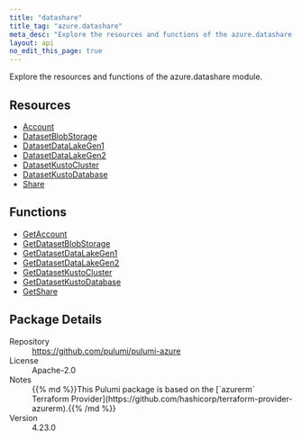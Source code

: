```yaml
---
title: "datashare"
title_tag: "azure.datashare"
meta_desc: "Explore the resources and functions of the azure.datashare module."
layout: api
no_edit_this_page: true
---
```


<!-- WARNING: this file was generated by Pulumi Docs Generator. -->
<!-- Do not edit by hand unless you're certain you know what you are doing! -->

Explore the resources and functions of the azure.datashare module.

<h2 id="resources">Resources</h2>
<ul class="api">
    <li><a href="account" title="Account"><span class="api-symbol api-symbol--resource"></span>Account</a></li>
    <li><a href="datasetblobstorage" title="DatasetBlobStorage"><span class="api-symbol api-symbol--resource"></span>DatasetBlobStorage</a></li>
    <li><a href="datasetdatalakegen1" title="DatasetDataLakeGen1"><span class="api-symbol api-symbol--resource"></span>DatasetDataLakeGen1</a></li>
    <li><a href="datasetdatalakegen2" title="DatasetDataLakeGen2"><span class="api-symbol api-symbol--resource"></span>DatasetDataLakeGen2</a></li>
    <li><a href="datasetkustocluster" title="DatasetKustoCluster"><span class="api-symbol api-symbol--resource"></span>DatasetKustoCluster</a></li>
    <li><a href="datasetkustodatabase" title="DatasetKustoDatabase"><span class="api-symbol api-symbol--resource"></span>DatasetKustoDatabase</a></li>
    <li><a href="share" title="Share"><span class="api-symbol api-symbol--resource"></span>Share</a></li>
</ul>

<h2 id="functions">Functions</h2>
<ul class="api">
    <li><a href="getaccount" title="GetAccount"><span class="api-symbol api-symbol--function"></span>GetAccount</a></li>
    <li><a href="getdatasetblobstorage" title="GetDatasetBlobStorage"><span class="api-symbol api-symbol--function"></span>GetDatasetBlobStorage</a></li>
    <li><a href="getdatasetdatalakegen1" title="GetDatasetDataLakeGen1"><span class="api-symbol api-symbol--function"></span>GetDatasetDataLakeGen1</a></li>
    <li><a href="getdatasetdatalakegen2" title="GetDatasetDataLakeGen2"><span class="api-symbol api-symbol--function"></span>GetDatasetDataLakeGen2</a></li>
    <li><a href="getdatasetkustocluster" title="GetDatasetKustoCluster"><span class="api-symbol api-symbol--function"></span>GetDatasetKustoCluster</a></li>
    <li><a href="getdatasetkustodatabase" title="GetDatasetKustoDatabase"><span class="api-symbol api-symbol--function"></span>GetDatasetKustoDatabase</a></li>
    <li><a href="getshare" title="GetShare"><span class="api-symbol api-symbol--function"></span>GetShare</a></li>
</ul>

<h2 id="package-details">Package Details</h2>
<dl class="package-details">
	<dt>Repository</dt>
	<dd><a href="https://github.com/pulumi/pulumi-azure">https://github.com/pulumi/pulumi-azure</a></dd>
	<dt>License</dt>
	<dd>Apache-2.0</dd>
	<dt>Notes</dt>
	<dd>{{% md %}}This Pulumi package is based on the [`azurerm` Terraform Provider](https://github.com/hashicorp/terraform-provider-azurerm).{{% /md %}}</dd>
	<dt>Version</dt>
	<dd>4.23.0</dd>
</dl>


